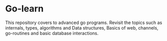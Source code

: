 # Go-learn

This repository covers to advanced go programs.
Revisit the topics such as internals, types, algorithms and Data structures, Basics of web, channels, go-routines and basic database interactions.
